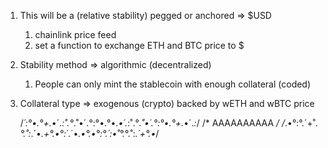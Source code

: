 1. This will be a (relative stability) pegged or anchored => $USD
   1. chainlink price feed
   2. set a function to exchange ETH and BTC price to $
   
2. Stability method => algorithmic (decentralized)
   1. People can only mint the stablecoin with enough collateral (coded)
3. Collateral type => exogenous (crypto) backed by wETH and wBTC price



    /*´:°•.°+.*•´.*:˚.°*.˚•´.°:°•.°•.*•´.*:˚.°*.˚•´.°:°•.°+.*•´.*:*/
    /*                         AAAAAAAAAA                         */
    /*.•°:°.´+˚.*°.˚:*.´•*.+°.•°:´*.´•*.•°.•°:°.´:•˚°.*°.˚:*.´+°.•*/
